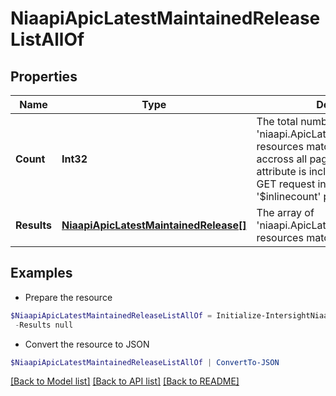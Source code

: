 # NiaapiApicLatestMaintainedReleaseListAllOf
## Properties

Name | Type | Description | Notes
------------ | ------------- | ------------- | -------------
**Count** | **Int32** | The total number of &#39;niaapi.ApicLatestMaintainedRelease&#39; resources matching the request, accross all pages. The &#39;Count&#39; attribute is included when the HTTP GET request includes the &#39;$inlinecount&#39; parameter. | [optional] 
**Results** | [**NiaapiApicLatestMaintainedRelease[]**](NiaapiApicLatestMaintainedRelease.md) | The array of &#39;niaapi.ApicLatestMaintainedRelease&#39; resources matching the request. | [optional] 

## Examples

- Prepare the resource
```powershell
$NiaapiApicLatestMaintainedReleaseListAllOf = Initialize-IntersightNiaapiApicLatestMaintainedReleaseListAllOf  -Count null `
 -Results null
```

- Convert the resource to JSON
```powershell
$NiaapiApicLatestMaintainedReleaseListAllOf | ConvertTo-JSON
```

[[Back to Model list]](../README.md#documentation-for-models) [[Back to API list]](../README.md#documentation-for-api-endpoints) [[Back to README]](../README.md)

